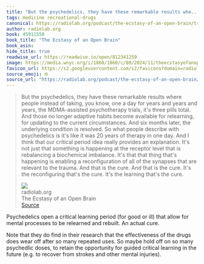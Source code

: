 ```yaml
---
title: "But the psychedelics, they have these remarkable results whe..."
tags: medicine recreational-drugs
canonical: https://radiolab.org/podcast/the-ecstasy-of-an-open-brain/transcript
author: radiolab.org
book: 45911558
book_title: "The Ecstasy of an Open Brain"
book_asin: 
hide_title: true
readwise_url: https://readwise.io/open/812341259
image: https://media.wnyc.org/i/1860/1860/c/80/2024/11/theecstasyofanopenbrain-img-3000x3000centered
favicon_url: https://s2.googleusercontent.com/s2/favicons?domain=radiolab.org
source_emoji: 🌐
source_url: "https://radiolab.org/podcast/the-ecstasy-of-an-open-brain/transcript#:~:text=But%20the%20psychedelics%2C,that%27s%20the%20cure."
---
```


> But the psychedelics, they have these remarkable results where people instead of taking, you know, one a day for years and years and years, the MDMA-assisted psychotherapy trials, it's three pills total. And those no longer adaptive habits become available for relearning, for updating to the current circumstances. And six months later, the underlying condition is resolved. So what people describe with psychedelics is it's like it was 20 years of therapy in one day. And I think that our critical period idea really provides an explanation. It's not just that something is happening at the receptor level that is rebalancing a biochemical imbalance. It's that that thing that's happening is enabling a reconfiguration of all of the synapses that are relevant to the trauma. And that is the cure. And that is the cure. It's the reconfiguring that's the cure. It's the learning that's the cure.
> <div class="quoteback-footer"><div class="quoteback-avatar"><img class="mini-favicon" src="https://s2.googleusercontent.com/s2/favicons?domain=radiolab.org"></div><div class="quoteback-metadata"><div class="metadata-inner"><span style="display:none">FROM:</span><div aria-label="radiolab.org" class="quoteback-author"> radiolab.org</div><div aria-label="The Ecstasy of an Open Brain" class="quoteback-title"> The Ecstasy of an Open Brain</div></div></div><div class="quoteback-backlink"><a target="_blank" aria-label="go to the full text of this quotation" rel="noopener" href="https://radiolab.org/podcast/the-ecstasy-of-an-open-brain/transcript#:~:text=But%20the%20psychedelics%2C,that%27s%20the%20cure." class="quoteback-arrow"> Source</a></div></div>

Psychedelics open a critical learning period (for good or ill) that allow for mental processes to be relearned and rebuilt. An actual cure.

Note that they do find in their research that the effectiveness of the drugs does wear off after so many repeated uses. So maybe hold off on so many psychedlic doses, to retain the opportunity for guided critical learning in the future (e.g. to recover from strokes and other mental injuries).